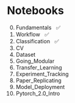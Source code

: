 # Notebooks

00. Fundamentals $~$ ✅
01. Workflow $~$ ✅
02. Classification $~$ ✅
03. CV
04. Dataset
05. Going_Modular
06. Transfer_Learning
07. Experiment_Tracking
08. Paper_Replicating
09. Model_Deployment
10. Pytorch_2.0_Intro